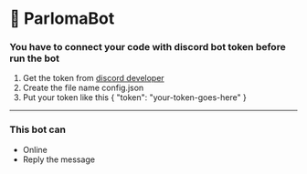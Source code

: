 # 🐬 ParlomaBot
### You have to connect your code with discord bot token before run the bot
1. Get the token from [discord developer](https://discord.com/developers)
2. Create the file name config.json
3. Put your token like this
   {
	   "token": "your-token-goes-here"
   }
   
-------------------------------------

### This bot can
- Online
- Reply the message
